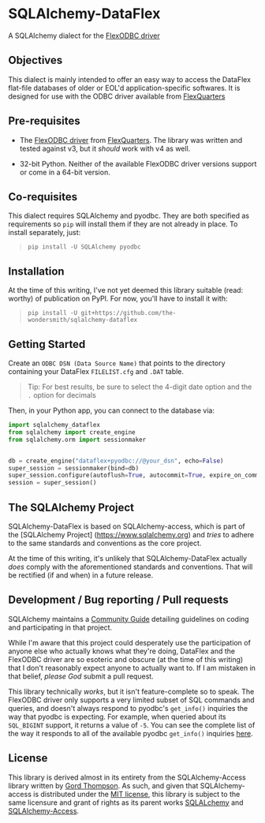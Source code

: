 # SQLAlchemy-DataFlex

A SQLAlchemy dialect for the
[FlexODBC driver](https://www.flextools.com/flexodbc)

## Objectives

This dialect is mainly intended to offer an easy way to access the
DataFlex flat-file databases of older or EOL'd application-specific
softwares. It is designed for use with the ODBC driver available from
[FlexQuarters](http://flexquarters.com/)

## Pre-requisites

- The [FlexODBC driver](https://www.flextools.com/flexodbc) from
  [FlexQuarters](http://flexquarters.com/). The library was written and
  tested against v3, but it *should* work with v4 as well.

- 32-bit Python. Neither of the available FlexODBC driver versions
  support or come in a 64-bit version.

## Co-requisites

This dialect requires SQLAlchemy and pyodbc. They are both specified as
requirements so `pip` will install them if they are not already in
place. To install separately, just:

> `pip install -U SQLAlchemy pyodbc`

## Installation

At the time of this writing, I've not yet deemed this library suitable (read: worthy) of publication on PyPI.
For now, you'll have to install it with:

> `pip install -U git+https://github.com/the-wondersmith/sqlalchemy-dataflex`

## Getting Started

Create an `ODBC DSN (Data Source Name)` that points to the directory
containing your DataFlex `FILELIST.cfg` and `.DAT` table.

> Tip: For best results, be sure to select the 4-digit date option and
> the `.` option for decimals

Then, in your Python app, you can connect to the database via:

```python
import sqlalchemy_dataflex
from sqlalchemy import create_engine
from sqlalchemy.orm import sessionmaker


db = create_engine("dataflex+pyodbc://@your_dsn", echo=False)
super_session = sessionmaker(bind=db)
super_session.configure(autoflush=True, autocommit=True, expire_on_commit=True)
session = super_session()
```

## The SQLAlchemy Project

SQLAlchemy-DataFlex is based on SQLAlchemy-access, which is part of the
[SQLAlchemy Project] (https://www.sqlalchemy.org) and *tries* to adhere
to the same standards and conventions as the core project.

At the time of this writing, it's unlikely that SQLAlchemy-DataFlex
actually *does* comply with the aforementioned standards and
conventions. That will be rectified (if and when) in a future release.

## Development / Bug reporting / Pull requests

SQLAlchemy maintains a
[Community Guide](https://www.sqlalchemy.org/develop.html) detailing
guidelines on coding and participating in that project.

While I'm aware that this project could desperately use the
participation of anyone else who actually knows what they're doing,
DataFlex and the FlexODBC driver are so esoteric and obscure (at the
time of this writing) that I don't reasonably expect anyone to actually
want to. If I am mistaken in that belief, *please God* submit a pull
request.

This library technically *works*, but it isn't feature-complete so to
speak. The FlexODBC driver only supports a very limited subset of SQL
commands and queries, and doesn't always respond to pyodbc's
`get_info()` inquiries the way that pyodbc is expecting. For example,
when queried about its `SQL_BIGINT` support, it returns a value of `-5`.
You can see the complete list of the way it responds to all of the
available pyodbc `get_info()` inquiries
[here](./flexodbc_capabilities.json).

## License

This library is derived almost in its entirety from the
SQLAlchemy-Access library written by
[Gord Thompson](https://github.com/gordthompson). As such, and given
that SQLAlchemy-access is distributed under the
[MIT license](https://opensource.org/licenses/MIT), this library is
subject to the same licensure and grant of rights as its parent works
[SQLALchemy](https://www.sqlalchemy.org/) and
[SQLAlchemy-Access](https://github.com/sqlalchemy/sqlalchemy-access).
